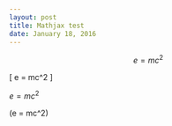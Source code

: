```yaml
---
layout: post
title: Mathjax test
date: January 18, 2016
---
```


$$e = mc^2$$

\[
e = mc^2
\]

$e = mc^2$

\(e = mc^2\)